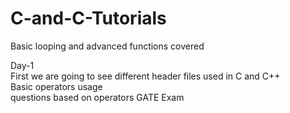 # C-and-C-Tutorials
Basic looping and advanced functions covered

Day-1<br>
First we are going to see different header files used in C and C++<br>
Basic operators usage<br>
questions based on operators GATE Exam
